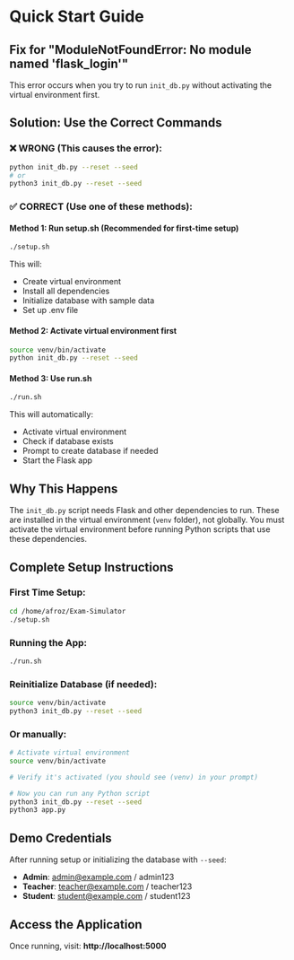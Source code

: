 # Quick Start Guide

## Fix for "ModuleNotFoundError: No module named 'flask_login'"

This error occurs when you try to run `init_db.py` without activating the virtual environment first.

## Solution: Use the Correct Commands

### ❌ WRONG (This causes the error):
```bash
python init_db.py --reset --seed
# or
python3 init_db.py --reset --seed
```

### ✅ CORRECT (Use one of these methods):

#### Method 1: Run setup.sh (Recommended for first-time setup)
```bash
./setup.sh
```
This will:
- Create virtual environment
- Install all dependencies
- Initialize database with sample data
- Set up .env file

#### Method 2: Activate virtual environment first
```bash
source venv/bin/activate
python init_db.py --reset --seed
```

#### Method 3: Use run.sh
```bash
./run.sh
```
This will automatically:
- Activate virtual environment
- Check if database exists
- Prompt to create database if needed
- Start the Flask app

## Why This Happens

The `init_db.py` script needs Flask and other dependencies to run. These are installed in the virtual environment (`venv` folder), not globally. You must activate the virtual environment before running Python scripts that use these dependencies.

## Complete Setup Instructions

### First Time Setup:
```bash
cd /home/afroz/Exam-Simulator
./setup.sh
```

### Running the App:
```bash
./run.sh
```

### Reinitialize Database (if needed):
```bash
source venv/bin/activate
python3 init_db.py --reset --seed
```

### Or manually:
```bash
# Activate virtual environment
source venv/bin/activate

# Verify it's activated (you should see (venv) in your prompt)

# Now you can run any Python script
python3 init_db.py --reset --seed
python3 app.py
```

## Demo Credentials

After running setup or initializing the database with `--seed`:

- **Admin**: admin@example.com / admin123
- **Teacher**: teacher@example.com / teacher123
- **Student**: student@example.com / student123

## Access the Application

Once running, visit: **http://localhost:5000**
